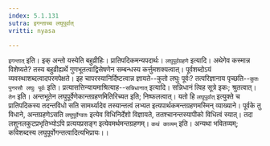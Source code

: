 ```yaml
---
index: 5.1.131
sutra: इगन्ताच्च लघुपूर्वात्
vritti: nyasa

---
```

`इगन्तात्` इति। इक् अन्तो यस्येति बहुव्रीहिः। प्रातिपदिकमन्यपदार्थः। `लघुपूर्वग्रहणे` इत्यादि। अथेगेव कस्मान्न विशेष्यते? तस्य बहुव्रीह्यर्थे गुणभूतत्वाद्विसेषणेन सम्बन्धस्य कर्त्तुमशक्यत्वात्। पूर्वशब्दोऽयं व्यवस्थाशब्दत्वादपरमपेक्षते। इह चापरस्यानिर्दिष्टत्वान्न ज्ञायते--कुतो लघुः पूर्वः? तत्परिज्ञानाय पृच्छति--`कुतः पुनरसौ लघुः पूर्वः` इति। प्रत्यासत्तिन्यायमाश्रित्याह--`सन्निधानात्` इत्यादि। सन्निधानं त्विह सूत्रे इकः; श्रुतत्वात्।
`तेन` इति। अन्तभूतेन लघुपूर्वेणेकान्तग्रहणमितिरिच्यत इति; निष्फलत्वात्। यतो हि `लघुपूर्वात्` इत्युक्ते च प्रातिपदिकस्य तदन्तविधो सति सामर्थ्यादेव तस्यान्तत्वं लभ्यत इत्यपार्थकमन्तग्रहणमस्मिन् व्याख्याने। पूर्वके तु विधाने, अन्तग्रहणेऽसति `लघुपूर्वेग्वतः` इत्येव विधिनिर्देशो विज्ञायते, ततश्चानन्तस्यापीको विधित्वं स्यात्। तदा लशुनलकुटप्रभृतिभ्योऽपि प्रत्ययप्रसङ्ग इत्येवमर्थमन्तग्रहणम्।
`कथं काव्यम्` इति। अन्यथा भवितव्यम्; कविशब्दस्य लघुपूर्वोगन्तत्वादित्यभिप्रायः।।